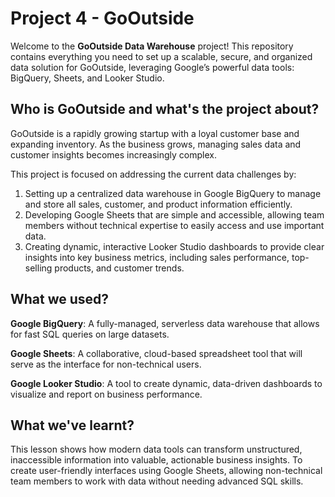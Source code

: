 # **Project 4 - GoOutside**

Welcome to the **GoOutside Data Warehouse** project! This repository contains everything you need to set up a scalable, secure, and organized data solution for GoOutside, leveraging Google’s powerful data tools: BigQuery, Sheets, and Looker Studio. 

## Who is GoOutside and what's the project about?

GoOutside is a rapidly growing startup with a loyal customer base and expanding inventory. As the business grows, managing sales data and customer insights becomes increasingly complex. 

This project is focused on addressing the current data challenges by:

1. Setting up a centralized data warehouse in Google BigQuery to manage and store all sales, customer, and product information efficiently.
2. Developing Google Sheets that are simple and accessible, allowing team members without technical expertise to easily access and use important data.
3. Creating dynamic, interactive Looker Studio dashboards to provide clear insights into key business metrics, including sales performance, top-selling products, and customer trends.

## What we used?

**Google BigQuery**: A fully-managed, serverless data warehouse that allows for fast SQL queries on large datasets.

**Google Sheets**: A collaborative, cloud-based spreadsheet tool that will serve as the interface for non-technical users.

**Google Looker Studio**: A tool to create dynamic, data-driven dashboards to visualize and report on business performance.

## What we've learnt?

This lesson shows how modern data tools can transform unstructured, inaccessible information into valuable, actionable business insights. 
To create user-friendly interfaces using Google Sheets, allowing non-technical team members to work with data without needing advanced SQL skills.
